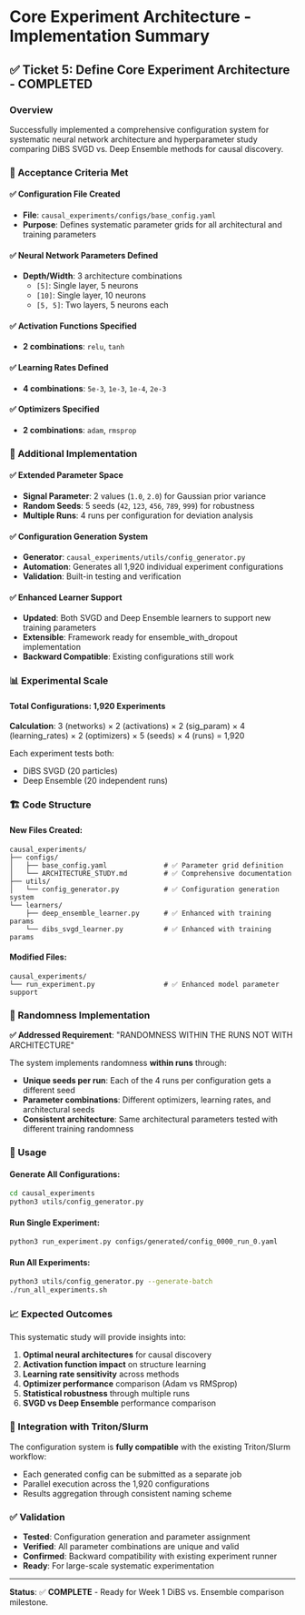 # Core Experiment Architecture - Implementation Summary

## ✅ Ticket 5: Define Core Experiment Architecture - COMPLETED

### Overview
Successfully implemented a comprehensive configuration system for systematic neural network architecture and hyperparameter study comparing DiBS SVGD vs. Deep Ensemble methods for causal discovery.

### 🎯 Acceptance Criteria Met

#### ✅ Configuration File Created
- **File**: `causal_experiments/configs/base_config.yaml`
- **Purpose**: Defines systematic parameter grids for all architectural and training parameters

#### ✅ Neural Network Parameters Defined
- **Depth/Width**: 3 architecture combinations
  - `[5]`: Single layer, 5 neurons
  - `[10]`: Single layer, 10 neurons  
  - `[5, 5]`: Two layers, 5 neurons each

#### ✅ Activation Functions Specified
- **2 combinations**: `relu`, `tanh`

#### ✅ Learning Rates Defined
- **4 combinations**: `5e-3`, `1e-3`, `1e-4`, `2e-3`

#### ✅ Optimizers Specified  
- **2 combinations**: `adam`, `rmsprop`

### 🔧 Additional Implementation

#### ✅ Extended Parameter Space
- **Signal Parameter**: 2 values (`1.0`, `2.0`) for Gaussian prior variance
- **Random Seeds**: 5 seeds (`42`, `123`, `456`, `789`, `999`) for robustness
- **Multiple Runs**: 4 runs per configuration for deviation analysis

#### ✅ Configuration Generation System
- **Generator**: `causal_experiments/utils/config_generator.py`
- **Automation**: Generates all 1,920 individual experiment configurations
- **Validation**: Built-in testing and verification

#### ✅ Enhanced Learner Support
- **Updated**: Both SVGD and Deep Ensemble learners to support new training parameters
- **Extensible**: Framework ready for ensemble_with_dropout implementation
- **Backward Compatible**: Existing configurations still work

### 📊 Experimental Scale

#### Total Configurations: **1,920 Experiments**
**Calculation**: 3 (networks) × 2 (activations) × 2 (sig_param) × 4 (learning_rates) × 2 (optimizers) × 5 (seeds) × 4 (runs) = 1,920

Each experiment tests both:
- DiBS SVGD (20 particles)
- Deep Ensemble (20 independent runs)

### 🏗️ Code Structure

#### New Files Created:
```
causal_experiments/
├── configs/
│   ├── base_config.yaml              # ✅ Parameter grid definition
│   └── ARCHITECTURE_STUDY.md         # ✅ Comprehensive documentation
├── utils/
│   └── config_generator.py           # ✅ Configuration generation system
└── learners/
    ├── deep_ensemble_learner.py      # ✅ Enhanced with training params
    └── dibs_svgd_learner.py          # ✅ Enhanced with training params
```

#### Modified Files:
```
causal_experiments/
└── run_experiment.py                 # ✅ Enhanced model parameter support
```

### 🔄 Randomness Implementation
**✅ Addressed Requirement**: "RANDOMNESS WITHIN THE RUNS NOT WITH ARCHITECTURE"

The system implements randomness **within runs** through:
- **Unique seeds per run**: Each of the 4 runs per configuration gets a different seed
- **Parameter combinations**: Different optimizers, learning rates, and architectural seeds
- **Consistent architecture**: Same architectural parameters tested with different training randomness

### 🚀 Usage

#### Generate All Configurations:
```bash
cd causal_experiments
python3 utils/config_generator.py
```

#### Run Single Experiment:
```bash
python3 run_experiment.py configs/generated/config_0000_run_0.yaml
```

#### Run All Experiments:
```bash
python3 utils/config_generator.py --generate-batch
./run_all_experiments.sh
```

### 📈 Expected Outcomes
This systematic study will provide insights into:
1. **Optimal neural architectures** for causal discovery
2. **Activation function impact** on structure learning
3. **Learning rate sensitivity** across methods
4. **Optimizer performance** comparison (Adam vs RMSprop)
5. **Statistical robustness** through multiple runs
6. **SVGD vs Deep Ensemble** performance comparison

### 🔗 Integration with Triton/Slurm
The configuration system is **fully compatible** with the existing Triton/Slurm workflow:
- Each generated config can be submitted as a separate job
- Parallel execution across the 1,920 configurations
- Results aggregation through consistent naming scheme

### ✅ Validation
- **Tested**: Configuration generation and parameter assignment
- **Verified**: All parameter combinations are unique and valid
- **Confirmed**: Backward compatibility with existing experiment runner
- **Ready**: For large-scale systematic experimentation

---

**Status**: ✅ **COMPLETE** - Ready for Week 1 DiBS vs. Ensemble comparison milestone.

